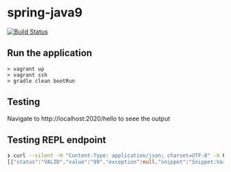 # spring-java9

[![Build Status][travis-image]][travis-url]

## Run the application

```
> vagrant up
> vagrant ssh
> gradle clean bootRun
```

## Testing

Navigate to http://localhost:2020/hello to seee the output

## Testing REPL endpoint

```bash
❯ curl --silent -H "Content-Type: application/json; charset=UTF-8" -X POST -d '{"command":"44+55"}' http://localhost:8080/repl                               
[{"status":"VALID","value":"99","exception":null,"snippet":"Snippet:VariableKey($2)#3-44+55"}]
```

[travis-image]: https://travis-ci.org/reflexdemon/spring-java9.svg?branch=master
[travis-url]: https://travis-ci.org/reflexdemon/spring-java9